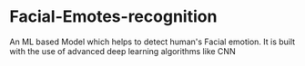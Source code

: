 # Facial-Emotes-recognition
An ML based Model which helps to detect human's Facial emotion.
It is built with the use of advanced deep learning algorithms like CNN
